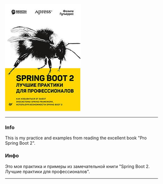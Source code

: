 ![Logo](https://github.com/Paz1506/pro-spring-boot-2-todo/blob/master/SpringBoot2Book.JPG)

<hr>

### Info
This is my practice and examples from reading the excellent book "Pro Spring Boot 2".

### Инфо
Это моя практика и примеры из замечательной книги "Spring Boot 2. Лучшие практики для профессионалов".

<hr>
